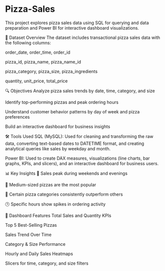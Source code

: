 # Pizza-Sales
This project explores pizza sales data using SQL for querying and data preparation and Power BI for interactive dashboard visualizations.

📂 Dataset Overview
The dataset includes transactional pizza sales data with the following columns:

order_date, order_time, order_id

pizza_id, pizza_name, pizza_name_id

pizza_category, pizza_size, pizza_ingredients

quantity, unit_price, total_price

🔍 Objectives
Analyze pizza sales trends by date, time, category, and size

Identify top-performing pizzas and peak ordering hours

Understand customer behavior patterns by day of week and pizza preferences

Build an interactive dashboard for business insights

🛠️ Tools Used
SQL (MySQL): Used for cleaning and transforming the raw data, converting text-based dates to DATETIME format, and creating analytical queries like sales by weekday and month.

Power BI: Used to create DAX measures, visualizations (line charts, bar graphs, KPIs, and slicers), and an interactive dashboard for business users.

📊 Key Insights
📅 Sales peak during weekends and evenings

🍕 Medium-sized pizzas are the most popular

🧀 Certain pizza categories consistently outperform others

🕒 Specific hours show spikes in ordering activity

📌 Dashboard Features
Total Sales and Quantity KPIs

Top 5 Best-Selling Pizzas

Sales Trend Over Time

Category & Size Performance

Hourly and Daily Sales Heatmaps

Slicers for time, category, and size filters
